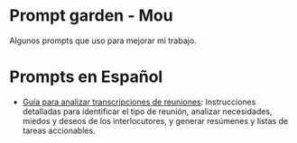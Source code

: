 # Prompt garden - Mou
Algunos prompts que uso para mejorar mi trabajo.

# Prompts en Español

- [Guía para analizar transcripciones de reuniones](es/gem-transcripciones.md): Instrucciones detalladas para identificar el tipo de reunión, analizar necesidades, miedos y deseos de los interlocutores, y generar resúmenes y listas de tareas accionables.
